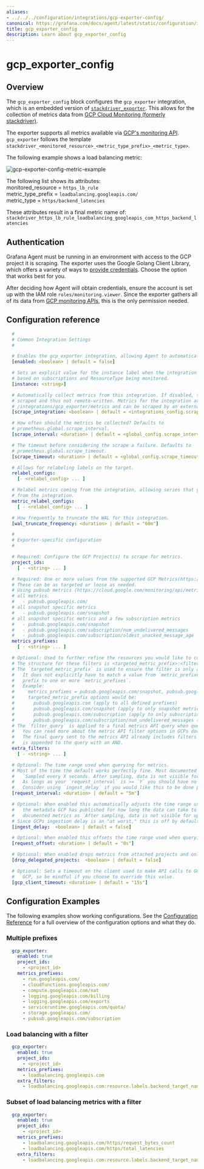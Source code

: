 ```yaml
---
aliases:
- ../../../configuration/integrations/gcp-exporter-config/
canonical: https://grafana.com/docs/agent/latest/static/configuration/integrations/gcp-exporter-config/
title: gcp_exporter_config
description: Learn about gcp_exporter_config
---
```


# gcp_exporter_config

## Overview
The `gcp_exporter_config` block configures the `gcp_exporter` integration, which is an embedded version of
[`stackdriver_exporter`](https://github.com/prometheus-community/stackdriver_exporter). This allows for the collection of
metrics data from [GCP Cloud Monitoring (formerly stackdriver)](https://cloud.google.com/monitoring/docs).

The exporter supports all metrics available via [GCP's monitoring API](https://cloud.google.com/monitoring/api/metrics_gcp). `gcp_exporter` follows the template `stackdriver_<monitored_resource>_<metric_type_prefix>_<metric_type>`.

The following example shows a load balancing metric:

![gcp-exporter-config-metric-example](https://grafana.com/media/docs/agent/gcp-exporter-config-metric-example.png)

The following list shows its attributes: \
monitored_resource = `https_lb_rule`\
metric_type_prefix = `loadbalancing.googleapis.com/`\
metric_type = `https/backend_latencies`

These attributes result in a final metric name of:
`stackdriver_https_lb_rule_loadbalancing_googleapis_com_https_backend_latencies`

## Authentication

Grafana Agent must be running in an environment with access to the GCP project it is scraping. The exporter
uses the Google Golang Client Library, which offers a variety of ways to [provide credentials](https://developers.google.com/identity/protocols/application-default-credentials). Choose the option that works best for you.

After deciding how Agent will obtain credentials, ensure the account is set up with the IAM role `roles/monitoring.viewer`.
Since the exporter gathers all of its data from [GCP monitoring APIs](https://cloud.google.com/monitoring/api/v3), this is the only permission needed.

## Configuration reference

```yaml
  #
  # Common Integration Settings
  #

  # Enables the gcp_exporter integration, allowing Agent to automatically collect metrics or expose gcp metrics.
  [enabled: <boolean> | default = false]

  # Sets an explicit value for the instance label when the integration is self-scraped. Default is
  # based on subscriptions and ResourceType being monitored.
  [instance: <string>]

  # Automatically collect metrics from this integration. If disabled, the exporter integration is run but not
  # scraped and thus not remote-written. Metrics for the integration are exposed at
  # /integrations/gcp_exporter/metrics and can be scraped by an external process.
  [scrape_integration: <boolean> | default = <integrations_config.scrape_integrations>]

  # How often should the metrics be collected? Defaults to
  # prometheus.global.scrape_interval.
  [scrape_interval: <duration> | default = <global_config.scrape_interval>]

  # The timeout before considering the scrape a failure. Defaults to
  # prometheus.global.scrape_timeout.
  [scrape_timeout: <duration> | default = <global_config.scrape_timeout>]

  # Allows for relabeling labels on the target.
  relabel_configs:
    [- <relabel_config> ... ]

  # Relabel metrics coming from the integration, allowing series that you don't care about to be dropped
  # from the integration.
  metric_relabel_configs:
    [ - <relabel_config> ... ]

  # How frequently to truncate the WAL for this integration.
  [wal_truncate_frequency: <duration> | default = "60m"]

  #
  # Exporter-specific configuration
  #

  # Required: Configure the GCP Project(s) to scrape for metrics.
  project_ids:
    [ - <string> ... ]

  # Required: One or more values from the supported GCP Metrics(https://cloud.google.com/monitoring/api/metrics_gcp).
  # These can be as targeted or loose as needed.
  # Using pubsub metrics (https://cloud.google.com/monitoring/api/metrics_gcp#gcp-pubsub) as an example
  # all metrics.
  #   - pubsub.googleapis.com/
  # all snapshot specific metrics
  #   - pubsub.googleapis.com/snapshot
  # all snapshot specific metrics and a few subscription metrics
  #   - pubsub.googleapis.com/snapshot
  #   - pubsub.googleapis.com/subscription/num_undelivered_messages
  #   - pubsub.googleapis.com/subscription/oldest_unacked_message_age
  metrics_prefixes:
    [ - <string> ... ]

  # Optional: Used to further refine the resources you would like to collect metrics from.
  # The structure for these filters is <targeted_metric_prefix>:<filter_query>.
  # The `targeted_metric_prefix` is used to ensure the filter is only applied to the metric_prefix(es) where it makes sense.
  #   It does not explicitly have to match a value from `metric_prefixes` but the `targeted_metric_prefix` must be at least a
  #   prefix to one or more `metric_prefixes`.
  #   Example:
  #     metrics_prefixes = pubsub.googleapis.com/snapshot, pubsub.googleapis.com/subscription/num_undelivered_messages
  #     targeted_metric_prefix options would be:
  #       pubsub.googleapis.com (apply to all defined prefixes)
  #       pubsub.googleapis.com/snapshot (apply to only snapshot metrics)
  #       pubsub.googleapis.com/subscription (apply to only subscription metrics)
  #       pubsub.googleapis.com/subscription/num_undelivered_messages (apply to only the specific subscription metric)
  # The `filter_query` is applied to a final metrics API query when querying for metric data
  #   You can read more about the metric API filter options in GCPs documentation https://cloud.google.com/monitoring/api/v3/filters.
  #   The final query sent to the metrics API already includes filters for project and metric type. Each applicable `filter_query`
  #   is appended to the query with an AND.
  extra_filters:
    [ - <string> ... ]

  # Optional: The time range used when querying for metrics.
  # Most of the time the default works perfectly fine. Most documented metrics include a comments of the form
  #   `Sampled every X seconds. After sampling, data is not visible for up to Y seconds.`
  #   As longs as your `request_interval` is >= `Y` you should have no issues.
  #   Consider using `ingest_delay` if you would like this to be done programmatically or are gathering slower moving metrics.
  [request_interval: <duration> | default = "5m"]

  # Optional: When enabled this automatically adjusts the time range used when querying for metrics backwards based on
  #   the metadata GCP has published for how long the data can take to be ingested. You can see the values for this in
  #   documented metrics as `After sampling, data is not visible for up to Y seconds.`
  # Since GCPs ingestion delay is an "at worst," this is off by default to ensure data is gathered as soon as it's available.
  [ingest_delay:  <boolean> | default = false]

  # Optional: When enabled this offsets the time range used when querying for metrics by a set amount.
  [request_offset: <duration> | default = "0s"]

  # Optional: When enabled drops metrics from attached projects and only fetches metrics from the explicitly configured `project_ids`.
  [drop_delegated_projects:  <boolean> | default = false]

  # Optional: Sets a timeout on the client used to make API calls to GCP. A single scrape can initiate numerous calls to
  #   GCP, so be mindful if you choose to override this value.
  [gcp_client_timeout: <duration> | default = "15s"]
```

## Configuration Examples

The following examples show working configurations. See the [Configuration Reference](#config-reference) for a full
overview of the configuration options and what they do.

### Multiple prefixes
```yaml
  gcp_exporter:
    enabled: true
    project_ids:
      - <project_id>
    metrics_prefixes:
      - run.googleapis.com/
      - cloudfunctions.googleapis.com/
      - compute.googleapis.com/nat
      - logging.googleapis.com/billing
      - logging.googleapis.com/exports
      - serviceruntime.googleapis.com/quota/
      - storage.googleapis.com/
      - pubsub.googleapis.com/subscription
```

### Load balancing with a filter
```yaml
  gcp_exporter:
    enabled: true
    project_ids:
      - <project_id>
    metrics_prefixes:
      - loadbalancing.googleapis.com
    extra_filters:
      - loadbalancing.googleapis.com:resource.labels.backend_target_name="sample-value"
```

### Subset of load balancing metrics with a filter
```yaml
  gcp_exporter:
    enabled: true
    project_ids:
      - <project_id>
    metrics_prefixes:
      - loadbalancing.googleapis.com/https/request_bytes_count
      - loadbalancing.googleapis.com/https/total_latencies
    extra_filters:
      - loadbalancing.googleapis.com:resource.labels.backend_target_name="sample-value"
```
